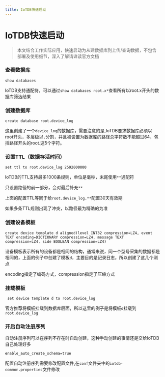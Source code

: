 ```yaml
---
title: IoTDB快速启动
---
```


# IoTDB快速启动

> 本文结合工作实际应用，快速启动为从建数据库到上传/查询数据，不包含部署及使用细节，深入了解请详读官方文档

### 查看数据库

```shell
show databases
```

IoTDB支持通配符，可以通过`show databases root.x*`查看所有以root.x开头的数据库筛选结果


### 创建数据库

```shell
create database root.device_log
```

这里创建了一个`device_log`的数据库，需要注意的是,IoTDB要求数据库必须以root开头，多层级以`.`分割，并且被设置为数据库的路径总字符数不能超过64，包括路径开头的root.这5个字符。


### 设置TTL（数据存活时间）

```shell
set ttl to root.device_log 2592000000
```

IoTDB的TTL支持最多1000条规则，单位是毫秒，末尾使用`**`通配符

只设置路径的前一部分，会对最后补充`**`

上面的配置TTL等同于给`root.device_log.**`配置30天有效期

如果多条TTL规则出现了冲突，以路径最为精确的为准

### 创建设备模板

```shell
create device template d aligned(level INT32 compression=LZ4, event TEXT encoding=DICTIONARY compression=LZ4, message TEXT compression=LZ4, side BOOLEAN compression=LZ4)
```

设备模板表示所有的设备都是相同的结构，通常来说，同一个型号采集的数据都是相同的，上面的例子中创建了模板`d`，主要目的是记录日志，所以创建了这几个测点

encoding指定了编码方式，compression指定了压缩方式

### 挂载模板

```shell
 set device template d to root.device_log
 ```

官方推荐将模板挂载到数据库层面，所以这里的例子是将模板`d`挂载到`root.device_log`

### 开启自动注册序列

自动注册序列可以在序列不存在时自动创建，这种手动创建的事情还是交给IoTDB自己处理好多

```
enable_auto_create_schema=true
```

配置自动注册序列需要修改配置文件,在`conf`文件夹中的`iotdb-common.properties`文件修改
